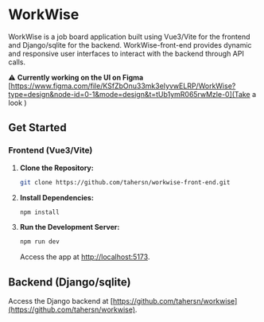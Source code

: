 # WorkWise

WorkWise is a job board application built using Vue3/Vite for the frontend and Django/sqlite for the backend. 
WorkWise-front-end provides dynamic and responsive user interfaces to interact with the backend through API calls.

⚠️ **Currently working on the UI on Figma** [https://www.figma.com/file/KSfZbOnu33mk3eIyvwELRP/WorkWise?type=design&node-id=0-1&mode=design&t=tUb1ymR065rwMzle-0](Take a look )

## Get Started

### Frontend (Vue3/Vite)

1. **Clone the Repository:**
    ```bash
    git clone https://github.com/tahersn/workwise-front-end.git

2. **Install Dependencies:**
    ```bash
    npm install
    ```

3. **Run the Development Server:**
    ```bash
    npm run dev
    ```
    Access the app at [http://localhost:5173](http://localhost:5173).

## Backend (Django/sqlite)
Access the Django backend at [https://github.com/tahersn/workwise](https://github.com/tahersn/workwise).

